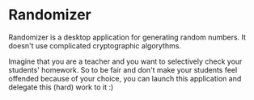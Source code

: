 # Randomizer

Randomizer is a desktop application for generating random numbers. It doesn't use complicated cryptographic algorythms.

Imagine that you are a teacher and you want to selectively check your students' homework. So to be fair and don't make your students feel offended because of your choice, you can launch this application and delegate this (hard) work to it :)

